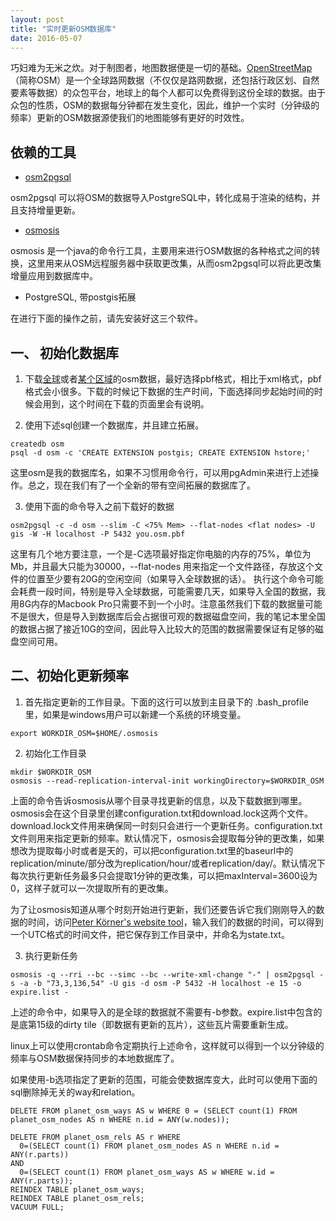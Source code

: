 ```yaml
---
layout: post
title: "实时更新OSM数据库"
date: 2016-05-07
---
```


巧妇难为无米之炊。对于制图者，地图数据便是一切的基础。[OpenStreetMap](http://www.openstreetmap.org/)（简称OSM）是一个全球路网数据（不仅仅是路网数据，还包括行政区划、自然要素等数据）的众包平台，地球上的每个人都可以免费得到这份全球的数据。由于众包的性质，OSM的数据每分钟都在发生变化，因此，维护一个实时（分钟级的频率）更新的OSM数据源使我们的地图能够有更好的时效性。

## 依赖的工具

* [osm2pgsql](https://github.com/openstreetmap/osm2pgsql)

osm2pgsql 可以将OSM的数据导入PostgreSQL中，转化成易于渲染的结构，并且支持增量更新。

* [osmosis](https://github.com/openstreetmap/osmosis)

osmosis 是一个java的命令行工具，主要用来进行OSM数据的各种格式之间的转换，这里用来从OSM远程服务器中获取更改集，从而osm2pgsql可以将此更改集增量应用到数据库中。

* PostgreSQL, 带postgis拓展

在进行下面的操作之前，请先安装好这三个软件。

## 一、 初始化数据库

1. 下载[全球](http://planet.openstreetmap.org/)或者[某个区域](http://download.geofabrik.de/index.html)的osm数据，最好选择pbf格式，相比于xml格式，pbf格式会小很多。下载的时候记下数据的生产时间，下面选择同步起始时间的时候会用到，这个时间在下载的页面里会有说明。

2. 使用下述sql创建一个数据库，并且建立拓展。

```
createdb osm
psql -d osm -c 'CREATE EXTENSION postgis; CREATE EXTENSION hstore;'
```
这里osm是我的数据库名，如果不习惯用命令行，可以用pgAdmin来进行上述操作。总之，现在我们有了一个全新的带有空间拓展的数据库了。

3. 使用下面的命令导入之前下载好的数据

```
osm2pgsql -c -d osm --slim -C <75% Mem> --flat-nodes <flat nodes> -U gis -W -H localhost -P 5432 you.osm.pbf
```

这里有几个地方要注意，一个是-C选项最好指定你电脑的内存的75%，单位为Mb，并且最大只能为30000，--flat-nodes 用来指定一个文件路径，存放这个文件的位置至少要有20G的空闲空间（如果导入全球数据的话）。
执行这个命令可能会耗费一段时间，特别是导入全球数据，可能需要几天，如果导入全国的数据，我用8G内存的Macbook Pro只需要不到一个小时。注意虽然我们下载的数据量可能不是很大，但是导入到数据库后会占据很可观的数据磁盘空间，我的笔记本里全国的数据占据了接近10G的空间，因此导入比较大的范围的数据需要保证有足够的磁盘空间可用。

## 二、初始化更新频率

1. 首先指定更新的工作目录。下面的这行可以放到主目录下的 .bash_profile里，如果是windows用户可以新建一个系统的环境变量。

```
export WORKDIR_OSM=$HOME/.osmosis
```

2. 初始化工作目录

```
mkdir $WORKDIR_OSM
osmosis --read-replication-interval-init workingDirectory=$WORKDIR_OSM
```
上面的命令告诉osmosis从哪个目录寻找更新的信息，以及下载数据到哪里。osmosis会在这个目录里创建configuration.txt和download.lock这两个文件。download.lock文件用来确保同一时刻只会进行一个更新任务。configuration.txt文件则用来指定更新的频率。默认情况下，osmosis会提取每分钟的更改集，如果想改为提取每小时或者是天的，可以把configuration.txt里的baseurl中的replication/minute/部分改为replication/hour/或者replication/day/。默认情况下每次执行更新任务最多只会提取1分钟的更改集，可以把maxInterval=3600设为0，这样子就可以一次提取所有的更改集。

为了让osmosis知道从哪个时刻开始进行更新，我们还要告诉它我们刚刚导入的数据的时间，访问[Peter Körner's website tool](https://osm.mazdermind.de/replicate-sequences/)，输入我们的数据的时间，可以得到一个UTC格式的时间文件，把它保存到工作目录中，并命名为state.txt。

3. 执行更新任务

```
osmosis -q --rri --bc --simc --bc --write-xml-change "-" | osm2pgsql -s -a -b "73,3,136,54" -U gis -d osm -P 5432 -H localhost -e 15 -o expire.list -
```

上述的命令中，如果导入的是全球的数据就不需要有-b参数。expire.list中包含的是底第15级的dirty tile（即数据有更新的瓦片），这些瓦片需要重新生成。

linux上可以使用crontab命令定期执行上述命令，这样就可以得到一个以分钟级的频率与OSM数据保持同步的本地数据库了。

如果使用-b选项指定了更新的范围，可能会使数据库变大，此时可以使用下面的sql删除掉无关的way和relation。

```
DELETE FROM planet_osm_ways AS w WHERE 0 = (SELECT count(1) FROM planet_osm_nodes AS n WHERE n.id = ANY(w.nodes));

DELETE FROM planet_osm_rels AS r WHERE
  0=(SELECT count(1) FROM planet_osm_nodes AS n WHERE n.id = ANY(r.parts))
AND
  0=(SELECT count(1) FROM planet_osm_ways AS w WHERE w.id = ANY(r.parts));
REINDEX TABLE planet_osm_ways;
REINDEX TABLE planet_osm_rels;
VACUUM FULL;
```


